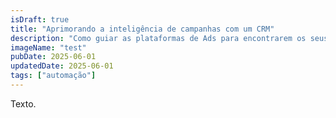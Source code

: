 ```yaml
---
isDraft: true
title: "Aprimorando a inteligência de campanhas com um CRM"
description: "Como guiar as plataformas de Ads para encontrarem os seus leads qualificados mais facilmente."
imageName: "test"
pubDate: 2025-06-01
updatedDate: 2025-06-01
tags: ["automação"]
---
```


Texto.